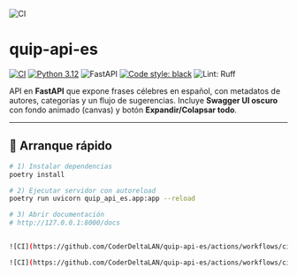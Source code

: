 ![CI](https://github.com/CoderDeltaLAN/quip-api-es/actions/workflows/ci.yml/badge.svg?branch=main)

# quip-api-es

[![CI](https://github.com/CoderDeltaLAN/quip-api-es/actions/workflows/ci.yml/badge.svg)](https://github.com/CoderDeltaLAN/quip-api-es/actions/workflows/ci.yml)
[![Python 3.12](https://img.shields.io/badge/python-3.12-blue)](#)
![FastAPI](https://img.shields.io/badge/FastAPI-dark?logo=fastapi&logoColor=white&color=0aa39a)
[![Code style: black](https://img.shields.io/badge/code%20style-black-000000.svg)](https://github.com/psf/black)
![Lint: Ruff](https://img.shields.io/badge/lint-ruff-46a2f1)

API en **FastAPI** que expone frases célebres en español, con metadatos de autores, categorías y un flujo de sugerencias.
Incluye **Swagger UI oscuro** con fondo animado (canvas) y botón **Expandir/Colapsar todo**.

---

## 🚀 Arranque rápido

```bash
# 1) Instalar dependencias
poetry install

# 2) Ejecutar servidor con autoreload
poetry run uvicorn quip_api_es.app:app --reload

# 3) Abrir documentación
# http://127.0.0.1:8000/docs


![CI](https://github.com/CoderDeltaLAN/quip-api-es/actions/workflows/ci-python.yml/badge.svg)

![CI](https://github.com/CoderDeltaLAN/quip-api-es/actions/workflows/ci.yml/badge.svg?branch=main)
